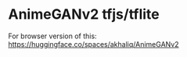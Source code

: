 # AnimeGANv2 tfjs/tflite

For browser version of this: https://huggingface.co/spaces/akhaliq/AnimeGANv2
